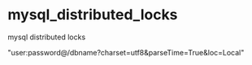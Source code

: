 # mysql_distributed_locks
mysql distributed locks


"user:password@/dbname?charset=utf8&parseTime=True&loc=Local"